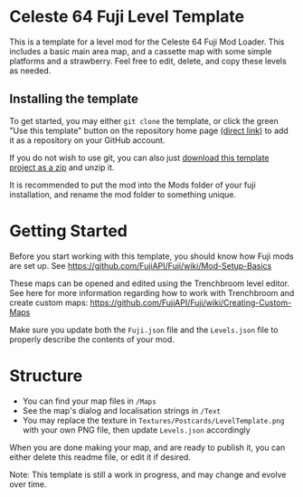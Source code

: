 # Celeste 64 Fuji Level Template
This is a template for a level mod for the Celeste 64 Fuji Mod Loader. This includes a basic main area map, and a cassette map with some simple platforms and a strawberry. Feel free to edit, delete, and copy these levels as needed.

## Installing the template
To get started, you may either `git clone` the template, or click the green "Use this template" button on the repository home page [(direct link)](https://github.com/new?template_name=Code-Mod-Template&template_owner=FujiAPI) to add it as a repository on your GitHub account.

If you do not wish to use git, you can also just [download this template project as a zip](https://github.com/FujiAPI/Code-Mod-Template/archive/refs/heads/main.zip) and unzip it.

It is recommended to put the mod into the Mods folder of your fuji installation, and rename the mod folder to something unique.

# Getting Started
Before you start working with this template, you should know how Fuji mods are set up. See https://github.com/FujiAPI/Fuji/wiki/Mod-Setup-Basics

These maps can be opened and edited using the Trenchbroom level editor. See here for more information regarding how to work with Trenchbroom and create custom maps:
https://github.com/FujiAPI/Fuji/wiki/Creating-Custom-Maps

Make sure you update both the `Fuji.json` file and the `Levels.json` file to properly describe the contents of your mod.

# Structure
- You can find your map files in `/Maps`
- See the map's dialog and localisation strings in `/Text`
- You may replace the texture in `Textures/Postcards/LevelTemplate.png` with your own PNG file, then update `Levels.json` accordingly

When you are done making your map, and are ready to publish it, you can either delete this readme file, or edit it if desired.

Note: This template is still a work in progress, and may change and evolve over time.
